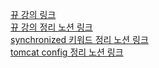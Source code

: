 [뀨 강의 링크]()  
[뀨 강의 정리 노션 링크](https://www.notion.so/pup-paw/Thread-b25e12b21ec64367a080ac6086c52235)  
[synchronized 키워드 정리 노션 링크](https://pup-paw.notion.site/Synchronized-706ef672bf474272a464c7e489e427ff)  
[tomcat config 정리 노션 링크](https://pup-paw.notion.site/Tomcat-config-86cbe916ecda4b32bde9212addae2dee)
